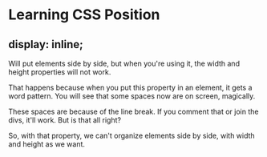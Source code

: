 # Learning CSS Position

## display: inline;

Will put elements side by side, but when you're using it, the width and height properties will not work.

That happens because when you put this property in an element, it gets a word pattern.
You will see that some spaces now are on screen, magically.

These spaces are because of the line break. If you comment that or join the divs, it'll work. But is that all right?

So, with that property, we can't organize elements side by side, with width and height as we want.